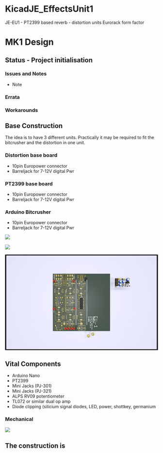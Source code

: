 # KicadJE_EffectsUnit1
JE-EU1 - PT2399 based reverb - distortion units
Eurorack form factor

# MK1 Design
## Status - Project initialisation
### Issues and Notes
 * Note
### Errata
### Workarounds

## Base Construction 
The idea is to have 3 different units.
Practically it may be required to fit the bitcrusher and the distortion in one unit.
### Distortion base board 
 - 10pin Europower connector
 - Barreljack for 7-12V digital Pwr
### PT2399 base board 
 - 10pin Europower connector
 - Barreljack for 7-12V digital Pwr
### Arduino Bitcrusher
 - 10pin Europower connector
 - Barreljack for 7-12V digital Pwr
 
![](KicadJE-EU1-MK1-RevA-Schematic.png) 
 
![](KicadJE-EU1-MK1-RevA-Top3D.png)

![](KicadJE-EffectsUnit1_3D1.png)

## Vital Components
 - Arduino Nano
 - PT2399
 - Mini Jacks (PJ-301)
 - Mini Jacks (PJ-321) 
 - ALPS RV09 potentiometer
 - TL072 or similar dual op amp
 - Diode clipping (silicium signal diodes, LED, power, shottkey, germanium
 
### Mechanical
![](EU1-MK1-mechanical.png)

The construction is 
-----------------------------------------------------
